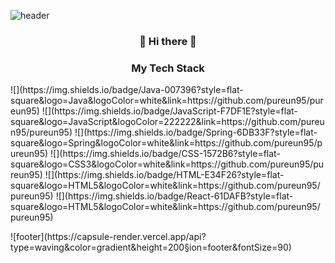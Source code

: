 ![header](https://capsule-render.vercel.app/api?type=waving&color=gradient&height=300&section=header&text=PureunNoh&fontSize=90)

<h3 align="center"> 👋 Hi there 👋 </h3>

<h3 align="center"> My Tech Stack </h3>

<p aling="center">
![](https://img.shields.io/badge/Java-007396?style=flat-square&logo=Java&logoColor=white&link=https://github.com/pureun95/pureun95) ![](https://img.shields.io/badge/JavaScript-F7DF1E?style=flat-square&logo=JavaScript&logoColor=222222&link=https://github.com/pureun95/pureun95) ![](https://img.shields.io/badge/Spring-6DB33F?style=flat-square&logo=Spring&logoColor=white&link=https://github.com/pureun95/pureun95) ![](https://img.shields.io/badge/CSS-1572B6?style=flat-square&logo=CSS3&logoColor=white&link=https://github.com/pureun95/pureun95) ![](https://img.shields.io/badge/HTML-E34F26?style=flat-square&logo=HTML5&logoColor=white&link=https://github.com/pureun95/pureun95) ![](https://img.shields.io/badge/React-61DAFB?style=flat-square&logo=HTML5&logoColor=white&link=https://github.com/pureun95/pureun95)
</p>
![footer](https://capsule-render.vercel.app/api?type=waving&color=gradient&height=200&section=footer&fontSize=90)

